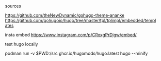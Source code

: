 sources

https://github.com/theNewDynamic/gohugo-theme-ananke
https://github.com/gohugoio/hugo/tree/master/tpl/tplimpl/embedded/templates

insta embed
https://www.instagram.com/p/CRoxgPrDjgw/embed/


test hugo locally

podman run -v $PWD:/src ghcr.io/hugomods/hugo:latest hugo --minify